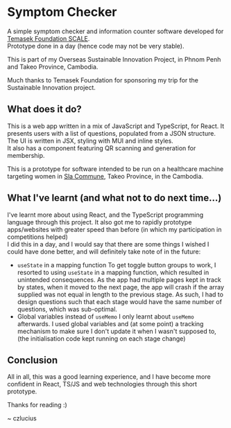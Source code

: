 # Symptom Checker

A simple symptom checker and information counter software developed for [Temasek Foundation SCALE](https://temasekfoundation.org.sg/programmes-s/Specialists-Community-Action-and-Leadership-Exchange-SCALE-Programmes).  
Prototype done in a day (hence code may not be very stable).

This is part of my Overseas Sustainable Innovation Project, in Phnom Penh and Takeo Province, Cambodia.

Much thanks to Temasek Foundation for sponsoring my trip for the Sustainable Innovation project.

## What does it do?
This is a web app written in a mix of JavaScript and TypeScript, for React. It presents users with a list of questions, populated from a JSON structure.  
The UI is written in JSX, styling with MUI and inline styles.  
It also has a component featuring QR scanning and generation for membership.  

This is a prototype for software intended to be run on a healthcare machine targeting women in [Sla Commune](https://en.wikipedia.org/wiki/Sla_Commune), Takeo Province, in the Cambodia.

## What I've learnt (and what not to do next time...)
I've learnt more about using React, and the TypeScript programming language through this project. It also got me to rapidly prototype apps/websites with greater speed than before (in which my participation in competitions helped)  
I did this in a day, and I would say that there are some things I wished I could have done better, and will definitely take note of in the future:
- `useState` in a mapping function
To get toggle button groups to work, I resorted to using `useState` in a mapping function, which resulted in unintended consequences. As the app had multiple pages kept in track by states, when it moved to the next page, the app will crash if the array supplied was not equal in length to the previous stage. As such, I had to design questions such that each stage would have the same number of questions, which was sub-optimal.
- Global variables instead of `useMemo`
I only learnt about `useMemo` afterwards. I used global variables and (at some point) a tracking mechanism to make sure I don't update it when I wasn't supposed to, (the initialisation code kept running on each stage change)

## Conclusion
All in all, this was a good learning experience, and I have become more confident in React, TS/JS and web technologies through this short prototype.

Thanks for reading :)

~ czlucius

